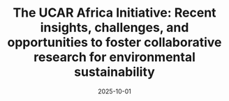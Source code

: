 ---
title: "The UCAR Africa Initiative: Recent insights, challenges, and opportunities to foster collaborative research for environmental sustainability"
collection: publications
category: journal        # <= use 'journal' for journals
permalink: /publication/2025-10-01-BAMS-YJ
date: 2025-10-01
venue: "Bulletin of the American Meteorological Society"
authors: "Wenfu Tang*, et al. (Jiang as coauthor)"
paperurl: "https://journals.ametsoc.org/view/journals/bams/aop/BAMS-D-24-0118.1/BAMS-D-24-0118.1.xml"
doi: "https://doi.org/10.1175/BAMS-D-24-0118.1"
excerpt: "Summary efforts of the UCAR/NCAR African Initiative"
citation: "Tang, W., et al., 2025. The UCAR Africa Initiative: Recent insights, challenges, and opportunities to foster collaborative research for environmental sustainability, Bulletin of the American Meteorological Society."
---